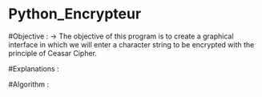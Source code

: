 # Python_Encrypteur

#Objective : 
-> The objective of this program is to create a graphical interface in which we will enter a character string to be encrypted with the principle of Ceasar Cipher.

#Explanations :

#Algorithm :
